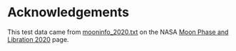# Acknowledgements

This test data came from [mooninfo_2020.txt](https://svs.gsfc.nasa.gov/vis/a000000/a004700/a004768/mooninfo_2020.txt)
on the NASA [Moon Phase and Libration 2020](https://svs.gsfc.nasa.gov/vis/a000000/a004700/a004768/) page.

